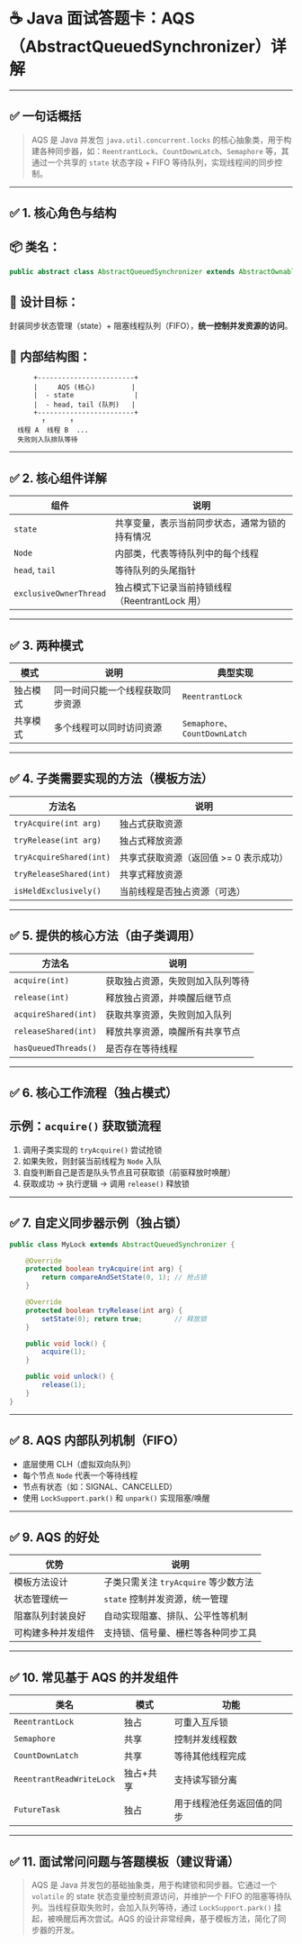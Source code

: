 # ☕ Java 面试答题卡：AQS（AbstractQueuedSynchronizer）详解

------

## ✅ 一句话概括

> AQS 是 Java 并发包 `java.util.concurrent.locks` 的核心抽象类，用于构建各种同步器，如：`ReentrantLock`、`CountDownLatch`、`Semaphore` 等，其通过一个共享的 `state` 状态字段 + FIFO 等待队列，实现线程间的同步控制。

------

## ✅ 1. 核心角色与结构

## 📦 类名：

```java
public abstract class AbstractQueuedSynchronizer extends AbstractOwnableSynchronizer
```

## 📌 设计目标：

封装同步状态管理（state）+ 阻塞线程队列（FIFO），**统一控制并发资源的访问**。

## 📐 内部结构图：

```
      +------------------------+
      |     AQS (核心)         |
      |  - state               |
      |  - head, tail (队列)   |
      +------------------------+
        ↑      ↑
  线程 A  线程 B  ...
  失败则入队排队等待
```

------

## ✅ 2. 核心组件详解

| 组件                   | 说明                                           |
| ---------------------- | ---------------------------------------------- |
| `state`                | 共享变量，表示当前同步状态，通常为锁的持有情况 |
| `Node`                 | 内部类，代表等待队列中的每个线程               |
| `head`, `tail`         | 等待队列的头尾指针                             |
| `exclusiveOwnerThread` | 独占模式下记录当前持锁线程（ReentrantLock 用） |

------

## ✅ 3. 两种模式

| 模式     | 说明                             | 典型实现                      |
| -------- | -------------------------------- | ----------------------------- |
| 独占模式 | 同一时间只能一个线程获取同步资源 | `ReentrantLock`               |
| 共享模式 | 多个线程可以同时访问资源         | `Semaphore`、`CountDownLatch` |

------

## ✅ 4. 子类需要实现的方法（模板方法）

| 方法名                  | 说明                                   |
| ----------------------- | -------------------------------------- |
| `tryAcquire(int arg)`   | 独占式获取资源                         |
| `tryRelease(int arg)`   | 独占式释放资源                         |
| `tryAcquireShared(int)` | 共享式获取资源（返回值 >= 0 表示成功） |
| `tryReleaseShared(int)` | 共享式释放资源                         |
| `isHeldExclusively()`   | 当前线程是否独占资源（可选）           |

------

## ✅ 5. 提供的核心方法（由子类调用）

| 方法名               | 说明                             |
| -------------------- | -------------------------------- |
| `acquire(int)`       | 获取独占资源，失败则加入队列等待 |
| `release(int)`       | 释放独占资源，并唤醒后继节点     |
| `acquireShared(int)` | 获取共享资源，失败则加入队列     |
| `releaseShared(int)` | 释放共享资源，唤醒所有共享节点   |
| `hasQueuedThreads()` | 是否存在等待线程                 |

------

## ✅ 6. 核心工作流程（独占模式）

## 示例：`acquire()` 获取锁流程

1. 调用子类实现的 `tryAcquire()` 尝试抢锁
2. 如果失败，则封装当前线程为 `Node` 入队
3. 自旋判断自己是否是队头节点且可获取锁（前驱释放时唤醒）
4. 获取成功 → 执行逻辑 → 调用 `release()` 释放锁

------

## ✅ 7. 自定义同步器示例（独占锁）

```java
public class MyLock extends AbstractQueuedSynchronizer {

    @Override
    protected boolean tryAcquire(int arg) {
        return compareAndSetState(0, 1); // 抢占锁
    }

    @Override
    protected boolean tryRelease(int arg) {
        setState(0); return true;        // 释放锁
    }

    public void lock() {
        acquire(1);
    }

    public void unlock() {
        release(1);
    }
}
```

------

## ✅ 8. AQS 内部队列机制（FIFO）

- 底层使用 CLH（虚拟双向队列）
- 每个节点 `Node` 代表一个等待线程
- 节点有状态（如：SIGNAL、CANCELLED）
- 使用 `LockSupport.park()` 和 `unpark()` 实现阻塞/唤醒

------

## ✅ 9. AQS 的好处

| 优势               | 说明                                 |
| ------------------ | ------------------------------------ |
| 模板方法设计       | 子类只需关注 `tryAcquire` 等少数方法 |
| 状态管理统一       | `state` 控制并发资源，统一管理       |
| 阻塞队列封装良好   | 自动实现阻塞、排队、公平性等机制     |
| 可构建多种并发组件 | 支持锁、信号量、栅栏等各种同步工具   |

------

## ✅ 10. 常见基于 AQS 的并发组件

| 类名                     | 模式      | 功能                       |
| ------------------------ | --------- | -------------------------- |
| `ReentrantLock`          | 独占      | 可重入互斥锁               |
| `Semaphore`              | 共享      | 控制并发线程数             |
| `CountDownLatch`         | 共享      | 等待其他线程完成           |
| `ReentrantReadWriteLock` | 独占+共享 | 支持读写锁分离             |
| `FutureTask`             | 独占      | 用于线程池任务返回值的同步 |

------

## ✅ 11. 面试常问问题与答题模板（建议背诵）

> AQS 是 Java 并发包的基础抽象类，用于构建锁和同步器。它通过一个 `volatile` 的 state 状态变量控制资源访问，并维护一个 FIFO 的阻塞等待队列。当线程获取失败时，会加入队列等待，通过 `LockSupport.park()` 挂起，被唤醒后再次尝试。AQS 的设计非常经典，基于模板方法，简化了同步器的开发。